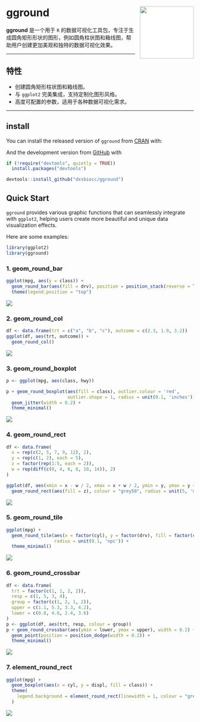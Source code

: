 # gground <img src="images/gground.png" width="145px" height="140px" align="right" style="padding-left:10px;background-color:white;" />

**gground** 是一个用于 `R` 的数据可视化工具包，专注于生成圆角矩形形状的图形，例如圆角柱状图和箱线图，帮助用户创建更加美观和独特的数据可视化效果。

---

## 特性

- 创建圆角矩形柱状图和箱线图。
- 与 `ggplot2` 完美集成，支持定制化图形风格。
- 高度可配置的参数，适用于各种数据可视化需求。

---

## install

You can install the released version of `gground` from [CRAN](https://CRAN.R-project.org) with:

And the development version from [GitHub](https://github.com/) with
```R
if (!require("devtools", quietly = TRUE))
  install.packages("devtools")

devtools::install_github("dxsbiocc/gground")
```

## Quick Start

`gground` provides various graphic functions that can seamlessly integrate with `ggplot2`, helping 
users create more beautiful and unique data visualization effects.

Here are some examples:
```R
library(ggplot2)
library(gground)
```

### 1. geom_round_bar

```R
ggplot(mpg, aes(y = class)) +
  geom_round_bar(aes(fill = drv), position = position_stack(reverse = TRUE)) +
  theme(legend.position = "top")
```
![](images/geom_round_bar.png)

### 2. geom_round_col
```R
df <- data.frame(trt = c("a", "b", "c"), outcome = c(2.3, 1.9, 3.2))
ggplot(df, aes(trt, outcome)) +
  geom_round_col()
```
![](images/geom_round_col.png)

### 3. geom_round_boxplot
```R
p <- ggplot(mpg, aes(class, hwy))

p + geom_round_boxplot(aes(fill = class), outlier.colour = 'red', 
                       outlier.shape = 1, radius = unit(0.1, 'inches')) + 
  geom_jitter(width = 0.2) +
  theme_minimal()
```
![](images/geom_round_boxplot.png)


### 4. geom_round_rect
```R
df <- data.frame(
  x = rep(c(2, 5, 7, 9, 12), 2),
  y = rep(c(1, 2), each = 5),
  z = factor(rep(1:5, each = 2)),
  w = rep(diff(c(0, 4, 6, 8, 10, 14)), 2)
)

ggplot(df, aes(xmin = x - w / 2, xmax = x + w / 2, ymin = y, ymax = y + 1)) +
  geom_round_rect(aes(fill = z), colour = "grey50", radius = unit(5, 'mm'))
```
![](images/geom_round_rect.png)

### 5. geom_round_tile
```R
ggplot(mpg) +
  geom_round_tile(aes(x = factor(cyl), y = factor(drv), fill = factor(class)),
                  radius = unit(0.1, 'npc')) +
  theme_minimal()
```
![](images/geom_round_tile.png)

### 6. geom_round_crossbar
```R
df <- data.frame(
  trt = factor(c(1, 1, 2, 2)),
  resp = c(1, 5, 3, 4),
  group = factor(c(1, 2, 1, 2)),
  upper = c(1.1, 5.3, 3.3, 4.2),
  lower = c(0.8, 4.6, 2.4, 3.6)
)
p <- ggplot(df, aes(trt, resp, colour = group))
p + geom_round_crossbar(aes(ymin = lower, ymax = upper), width = 0.2) +
  geom_point(position = position_dodge(width = 0.2)) +
  theme_minimal()
```
![](images/geom_round_crossbar.png)

### 7. element_round_rect
```R
ggplot(mpg) +
  geom_boxplot(aes(x = cyl, y = displ, fill = class)) +
  theme(
    legend.background = element_round_rect(linewidth = 1, colour = "grey", radius = unit(5, 'pt'))
  )
```
![](images/element_round_rect.png)
